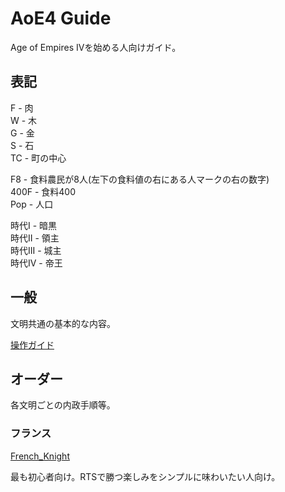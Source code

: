 # AoE4 Guide
Age of Empires IVを始める人向けガイド。

## 表記
F - 肉  
W - 木  
G - 金  
S - 石  
TC - 町の中心  

F8 - 食料農民が8人(左下の食料値の右にある人マークの右の数字)  
400F - 食料400  
Pop - 人口  

時代I - 暗黒  
時代II - 領主  
時代III - 城主  
時代IV - 帝王  

## 一般
文明共通の基本的な内容。
  
[操作ガイド](/operate.md)
## オーダー
各文明ごとの内政手順等。
### フランス
[French_Knight](/french_knight.md)
  
最も初心者向け。RTSで勝つ楽しみをシンプルに味わいたい人向け。